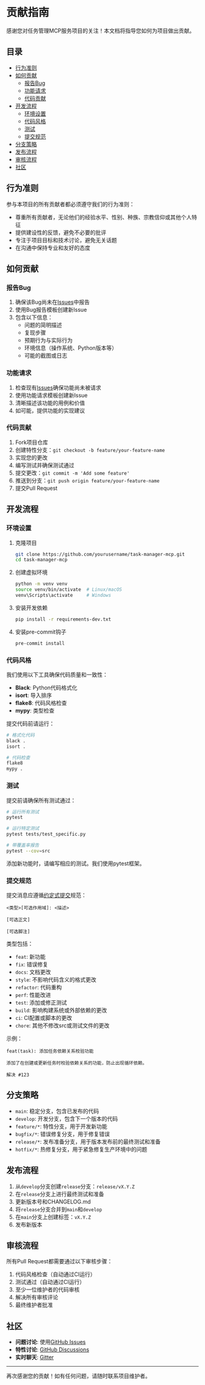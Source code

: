 # 贡献指南

感谢您对任务管理MCP服务项目的关注！本文档将指导您如何为项目做出贡献。

## 目录

- [行为准则](#行为准则)
- [如何贡献](#如何贡献)
  - [报告Bug](#报告bug)
  - [功能请求](#功能请求)
  - [代码贡献](#代码贡献)
- [开发流程](#开发流程)
  - [环境设置](#环境设置)
  - [代码风格](#代码风格)
  - [测试](#测试)
  - [提交规范](#提交规范)
- [分支策略](#分支策略)
- [发布流程](#发布流程)
- [审核流程](#审核流程)
- [社区](#社区)

## 行为准则

参与本项目的所有贡献者都必须遵守我们的行为准则：

- 尊重所有贡献者，无论他们的经验水平、性别、种族、宗教信仰或其他个人特征
- 提供建设性的反馈，避免不必要的批评
- 专注于项目目标和技术讨论，避免无关话题
- 在沟通中保持专业和友好的态度

## 如何贡献

### 报告Bug

1. 确保该Bug尚未在[Issues](https://github.com/yourusername/task-manager-mcp/issues)中报告
2. 使用Bug报告模板创建新Issue
3. 包含以下信息：
   - 问题的简明描述
   - 复现步骤
   - 预期行为与实际行为
   - 环境信息（操作系统、Python版本等）
   - 可能的截图或日志

### 功能请求

1. 检查现有[Issues](https://github.com/yourusername/task-manager-mcp/issues)确保功能尚未被请求
2. 使用功能请求模板创建新Issue
3. 清晰描述该功能的用例和价值
4. 如可能，提供功能的实现建议

### 代码贡献

1. Fork项目仓库
2. 创建特性分支：`git checkout -b feature/your-feature-name`
3. 实现您的更改
4. 编写测试并确保测试通过
5. 提交更改：`git commit -m 'Add some feature'`
6. 推送到分支：`git push origin feature/your-feature-name`
7. 提交Pull Request

## 开发流程

### 环境设置

1. 克隆项目
   ```bash
   git clone https://github.com/yourusername/task-manager-mcp.git
   cd task-manager-mcp
   ```

2. 创建虚拟环境
   ```bash
   python -m venv venv
   source venv/bin/activate  # Linux/macOS
   venv\Scripts\activate     # Windows
   ```

3. 安装开发依赖
   ```bash
   pip install -r requirements-dev.txt
   ```

4. 安装pre-commit钩子
   ```bash
   pre-commit install
   ```

### 代码风格

我们使用以下工具确保代码质量和一致性：

- **Black**: Python代码格式化
- **isort**: 导入排序
- **flake8**: 代码风格检查
- **mypy**: 类型检查

提交代码前请运行：

```bash
# 格式化代码
black .
isort .

# 代码检查
flake8
mypy .
```

### 测试

提交前请确保所有测试通过：

```bash
# 运行所有测试
pytest

# 运行特定测试
pytest tests/test_specific.py

# 带覆盖率报告
pytest --cov=src
```

添加新功能时，请编写相应的测试。我们使用pytest框架。

### 提交规范

提交消息应遵循[约定式提交](https://www.conventionalcommits.org/)规范：

```
<类型>[可选作用域]: <描述>

[可选正文]

[可选脚注]
```

类型包括：
- `feat`: 新功能
- `fix`: 错误修复
- `docs`: 文档更改
- `style`: 不影响代码含义的格式更改
- `refactor`: 代码重构
- `perf`: 性能改进
- `test`: 添加或修正测试
- `build`: 影响构建系统或外部依赖的更改
- `ci`: CI配置或脚本的更改
- `chore`: 其他不修改src或测试文件的更改

示例：
```
feat(task): 添加任务依赖关系校验功能

添加了在创建或更新任务时校验依赖关系的功能，防止出现循环依赖。

解决 #123
```

## 分支策略

- `main`: 稳定分支，包含已发布的代码
- `develop`: 开发分支，包含下一个版本的代码
- `feature/*`: 特性分支，用于开发新功能
- `bugfix/*`: 错误修复分支，用于修复错误
- `release/*`: 发布准备分支，用于版本发布前的最终测试和准备
- `hotfix/*`: 热修复分支，用于紧急修复生产环境中的问题

## 发布流程

1. 从`develop`分支创建`release`分支：`release/vX.Y.Z`
2. 在`release`分支上进行最终测试和准备
3. 更新版本号和CHANGELOG.md
4. 将`release`分支合并到`main`和`develop`
5. 在`main`分支上创建标签：`vX.Y.Z`
6. 发布新版本

## 审核流程

所有Pull Request都需要通过以下审核步骤：

1. 代码风格检查（自动通过CI运行）
2. 测试通过（自动通过CI运行）
3. 至少一位维护者的代码审核
4. 解决所有审核评论
5. 最终维护者批准

## 社区

- **问题讨论**: 使用[GitHub Issues](https://github.com/yourusername/task-manager-mcp/issues)
- **特性讨论**: [GitHub Discussions](https://github.com/yourusername/task-manager-mcp/discussions)
- **实时聊天**: [Gitter](https://gitter.im/task-manager-mcp)

---

再次感谢您的贡献！如有任何问题，请随时联系项目维护者。 